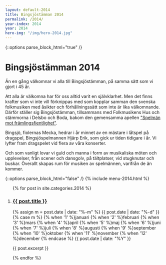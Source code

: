 ```yaml
---
layout: default-2014
title: Bingsjöstämman 2014
permalink: /2014/
year-index: 2014
year: 2014
hero-img: "/img/hero-2014.jpg"
---
```



{::options parse_block_html="true" /}
<div class="glacier">

# Bingsjöstämman 2014

Än en gång välkomnar vi alla till Bingsjöstämman, på samma sätt som vi gjort i 45 år.

Att alla är välkomna har för oss alltid varit en självklarhet. Men det finns krafter som vi inte vill förknippas med som kopplar samman den svenska folkmusiken med åsikter och förhållningssätt som inte är lika välkomnande. Därför ställer sig Bingsjöstämman, tillsammans med Folkmusikens Hus och stämmorna i Delsbo och Boda, bakom den gemensamma apellen ["Spelmän mot främlingsfientlighet"](/spelman-mot-framlingsfientlighet).

Bingsjö, fiolernas Mecka, hedrar i år minnet av en mästare i låtspel på dragspel, Bingsjöspelmannen Hjärp Erik, som gick ur tiden tidigare i år. Vi lyfter fram dragspelet vid flera av våra konserter.

Och som vanligt lovar vi guld och manna i form av musikaliska möten och upplevelser, från scener och dansgolv, på tältplatser, vid stugknutar och buskar. Överallt skapas rum för musiken av spelmännen, varifrån de än kommer.

{::options parse_block_html="false" /}
{% include menu-2014.html %}

</div>



<div class="ocean">
<div class="ocean__inner">
<ol class="posts">

{% for post in site.categories.2014 %}

  <li class="post">
    <h3><a href="{{ post.url }}">{{ post.title }}</a></h3>
    <p class="meta">
      <time datetime="{{post.date | date: "%Y-%m-%d"}}">
        {% assign m = post.date | date: "%-m" %}
        {{ post.date | date: "%-d" }}
        {% case m %}
          {% when '1' %}januari
          {% when '2' %}februari
          {% when '3' %}mars
          {% when '4' %}april
          {% when '5' %}maj
          {% when '6' %}juni
          {% when '7' %}juli
          {% when '8' %}augusti
          {% when '9' %}september
          {% when '10' %}oktober
          {% when '11' %}november
          {% when '12' %}december
        {% endcase %}
        {{ post.date | date: "%Y" }}
      </time>
    </p>
    <div class="content">
      {{ post.excerpt }}
    </div>
  </li>

{% endfor %}

</ol>

</div>
</div>
